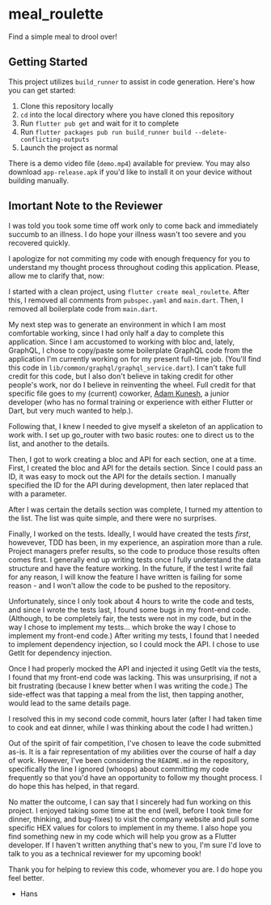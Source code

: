 # meal_roulette

Find a simple meal to drool over!

## Getting Started

This project utilizes `build_runner` to assist in code generation. Here's how you can get started:

1. Clone this repository locally
2. `cd` into the local directory where you have cloned this repository
3. Run `flutter pub get` and wait for it to complete
4. Run `flutter packages pub run build_runner build --delete-conflicting-outputs`
5. Launch the project as normal

There is a demo video file (`demo.mp4`) available for preview. You may also download `app-release.apk` if you'd like to install it on your device without building manually.

## Imortant Note to the Reviewer

I was told you took some time off work only to come back and immediately succumb to an illness. I do hope your illness wasn't too severe and you recovered quickly.

I apologize for not commiting my code with enough frequency for you to understand my thought process throughout coding this application. Please, allow me to clarify that, now:

I started with a clean project, using `flutter create meal_roulette`.  After this, I removed all comments from `pubspec.yaml` and `main.dart`. Then, I removed all boilerplate code from `main.dart`.

My next step was to generate an environment in which I am most comfortable working, since I had only half a day to complete this application. Since I am accustomed to working with bloc and, lately, GraphQL, I chose to copy/paste some boilerplate GraphQL code from the application I'm currently working on for my present full-time job. (You'll find this code in `lib/common/graphql/graphql_service.dart`). I can't take full credit for this code, but I also don't believe in taking credit for other people's work, nor do I believe in reinventing the wheel. Full credit for that specific file goes to my (current) coworker, [Adam Kunesh](https://www.linkedin.com/in/apkunesh/), a junior developer (who has no formal training or experience with either Flutter or Dart, but very much wanted to help.).

Following that, I knew I needed to give myself a skeleton of an application to work with. I set up go_router with two basic routes: one to direct us to the list, and another to the details.

Then, I got to work creating a bloc and API for each section, one at a time. First, I created the bloc and API for the details section. Since I could pass an ID, it was easy to mock out the API for the details section. I manually specified the ID for the API during development, then later replaced that with a parameter.

After I was certain the details section was complete, I turned my attention to the list. The list was quite simple, and there were no surprises.

Finally, I worked on the tests. Ideally, I would have created the tests _first_, howevever, TDD has been, in my experience, an aspiration more than a rule. Project managers prefer results, so the code to produce those results often comes first. I generally end up writing tests once I fully understand the data structure and have the feature working. In the future, if the test I write fail for any reason, I will know the feature I have written is failing for some reason - and I won't allow the code to be pushed to the repository.

Unfortunately, since I only took about 4 hours to write the code and tests, and since I wrote the tests last, I found some bugs in my front-end code. (Although, to be completely fair, the tests were not in my code, but in the way I chose to implement my tests... which broke the way I chose to implement my front-end code.) After writing my tests, I found that I needed to implement dependency injection, so I could mock the API. I chose to use GetIt for dependency injection.

Once I had properly mocked the API and injected it using GetIt via the tests, I found that my front-end code was lacking. This was unsurprising, if not a bit frustrating (because I knew better when I was writing the code.) The side-effect was that tapping a meal from the list, then tapping another, would lead to the same details page.

I resolved this in my second code commit, hours later (after I had taken time to cook and eat dinner, while I was thinking about the code I had written.)

Out of the spirit of fair competition, I've chosen to leave the code submitted as-is. It is a fair representation of my abilities over the course of half a day of work. However, I've been considering the `README.md` in the repository, specifically the line I ignored (whoops) about committing my code frequently so that you'd have an opportunity to follow my thought process. I do hope this has helped, in that regard.

No matter the outcome, I can say that I sincerely had fun working on this project. I enjoyed taking some time at the end (well, before I took time for dinner, thinking, and bug-fixes) to visit the company website and pull some specific HEX values for colors to implement in my theme. I also hope you find something new in my code which will help you grow as a Flutter developer. If I haven't written anything that's new to you, I'm sure I'd love to talk to you as a technical reviewer for my upcoming book!

Thank you for helping to review this code, whomever you are. I do hope you feel better.

- Hans
